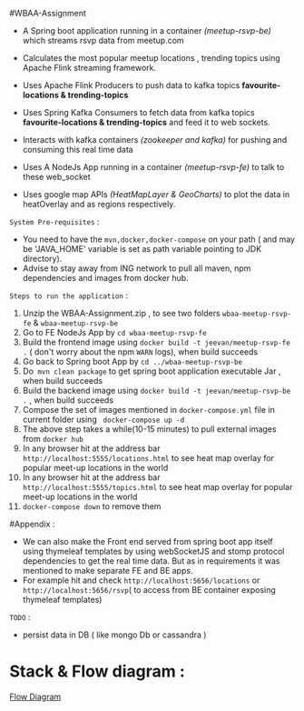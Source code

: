 
#WBAA-Assignment 

- A Spring boot application running in a container *(meetup-rsvp-be)* which streams rsvp data from meetup.com

- Calculates the most popular meetup locations , trending topics using Apache Flink streaming framework.

- Uses Apache Flink Producers to push data to kafka topics **favourite-locations & trending-topics**

- Uses Spring Kafka Consumers to fetch data from kafka topics **favourite-locations & trending-topics** and feed it to web sockets.

- Interacts with  kafka containers *(zookeeper and kafka)* for pushing and consuming this real time data

- Uses A NodeJs App running in a container *(meetup-rsvp-fe)* to talk to these web_socket

- Uses google map APIs _(HeatMapLayer & GeoCharts)_ to plot the data in heatOverlay and as regions respectively.


``System Pre-requisites`` :
- You need to have the `mvn,docker,docker-compose` on your path ( and may be 'JAVA_HOME' variable is set as path variable pointing to JDK directory).
- Advise to stay away from ING network to pull all maven, npm dependencies and images from docker hub.

`` Steps to run the application `` :

1. Unzip the WBAA-Assignment.zip , to see two folders ``wbaa-meetup-rsvp-fe`` & ``wbaa-meetup-rsvp-be``
2. Go to FE NodeJs App by ``cd wbaa-meetup-rsvp-fe`` 
3. Build the frontend image using `` docker build -t jeevan/meetup-rsvp-fe . `` ( don't worry about the npm ``WARN`` logs), when build succeeds
4. Go back to Spring boot App by ``cd ../wbaa-meetup-rsvp-be``
5. Do`` mvn clean package`` to get spring boot application executable Jar , when build succeeds
6. Build the backend image using `` docker build -t jeevan/meetup-rsvp-be . `` , when build succeeds
7. Compose the set of images mentioned in `docker-compose.yml` file in current folder
 using `` docker-compose up -d``
8. The above step takes a while(10-15 minutes) to pull external images from ``docker hub``
9. In any browser hit at the address bar ``http://localhost:5555/locations.html``  to see heat map overlay for popular meet-up locations in the world
10. In any browser hit at the address bar ``http://localhost:5555/topics.html``  to see heat map overlay for popular meet-up locations in the world
11. ``docker-compose down`` to remove them


#Appendix :
- We can also make the Front end served from spring boot app itself using thymeleaf templates by using webSocketJS and stomp protocol dependencies to get the real time data.
But as in requirements it was mentioned to make separate FE and BE apps.
- For example hit and check ``http://localhost:5656/locations`` or `` http://localhost:5656/rsvp``( to access from BE container exposing thymeleaf templates) 

``TODO`` :
- persist data in DB ( like mongo Db or cassandra )


# Stack & Flow diagram :
[Flow Diagram](demo/demo.pdf)


